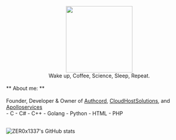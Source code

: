 <div id="header" style="text-align: center">
 <img src="https://cdn.discordapp.com/attachments/1066513793854750862/1066860872959524925/image3.png" width="180"/>
</div>
<div id="header" style="text-align: center">
 Wake up, Coffee, Science, Sleep, Repeat.
</div>
<br>
** About me: **
<br>
<br>
<div >
 Founder, Developer & Owner of <a href="https://authcord.xyz">Authcord</a>, <a href="https://cloudhostsolutions.co">CloudHostSolutions</a>, and <a          href="https://apolloservices.xyz">Apolloservices</a>
</div>
<div >
- C
- C#
- C++
- Golang
- Python
- HTML 
- PHP
</div>
<br>

![ZER0x1337's GitHub stats](https://github-readme-stats.vercel.app/api?username=ZER0x1337&show_icons=true&theme=onedark)
